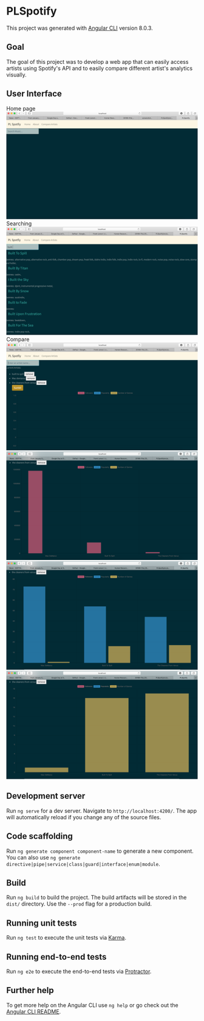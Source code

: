 # PLSpotify

This project was generated with [Angular CLI](https://github.com/angular/angular-cli) version 8.0.3.


## Goal

The goal of this project was to develop a web app that can easily access artists using Spotify's API and to easily compare different artist's analytics visually.

## User Interface
Home page
![](https://github.com/phr-nk/PLSpotify/blob/master/src/app/FrontPage.png)
Searching
![](https://github.com/phr-nk/PLSpotify/blob/master/src/app/search.png)
Compare
![](https://github.com/phr-nk/PLSpotify/blob/master/src/app/compare1.png)
![](https://github.com/phr-nk/PLSpotify/blob/master/src/app/compare2.png)
![](https://github.com/phr-nk/PLSpotify/blob/master/src/app/compare3.png)
![](https://github.com/phr-nk/PLSpotify/blob/master/src/app/compare4.png)

## Development server

Run `ng serve` for a dev server. Navigate to `http://localhost:4200/`. The app will automatically reload if you change any of the source files.

## Code scaffolding

Run `ng generate component component-name` to generate a new component. You can also use `ng generate directive|pipe|service|class|guard|interface|enum|module`.

## Build

Run `ng build` to build the project. The build artifacts will be stored in the `dist/` directory. Use the `--prod` flag for a production build.

## Running unit tests

Run `ng test` to execute the unit tests via [Karma](https://karma-runner.github.io).

## Running end-to-end tests

Run `ng e2e` to execute the end-to-end tests via [Protractor](http://www.protractortest.org/).

## Further help

To get more help on the Angular CLI use `ng help` or go check out the [Angular CLI README](https://github.com/angular/angular-cli/blob/master/README.md).
